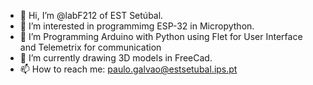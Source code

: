 - 👋 Hi, I’m @labF212 of EST Setúbal.
- 👀 I’m interested in programmimg ESP-32 in Micropython.
- 👀 I’m Programming Arduino with Python using Flet for User Interface and Telemetrix for communication
- 🌱 I’m currently drawing 3D models in FreeCad.
- 📫 How to reach me: paulo.galvao@estsetubal.ips.pt

<!---
labF212/labF212 is a ✨ special ✨ repository because its `README.md` (this file) appears on your GitHub profile.
You can click the Preview link to take a look at your changes.
--->
